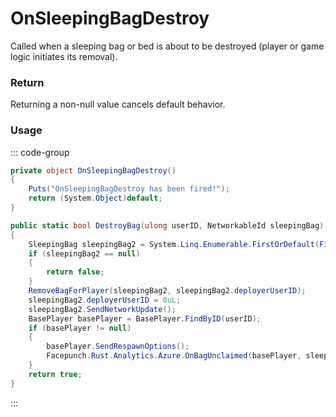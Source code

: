 <Badge type="danger" text="Carbon Compatible"/><Badge type="warning" text="Oxide Compatible"/>
# OnSleepingBagDestroy
Called when a sleeping bag or bed is about to be destroyed (player or game logic initiates its removal).
### Return
Returning a non-null value cancels default behavior.

### Usage
::: code-group
```csharp [Example]
private object OnSleepingBagDestroy()
{
	Puts("OnSleepingBagDestroy has been fired!");
	return (System.Object)default;
}
```
```csharp [Source — Assembly-CSharp @ SleepingBag]
public static bool DestroyBag(ulong userID, NetworkableId sleepingBag)
{
	SleepingBag sleepingBag2 = System.Linq.Enumerable.FirstOrDefault(FindForPlayer(userID, ignoreTimers: true), (SleepingBag x) => x.net.ID == sleepingBag);
	if (sleepingBag2 == null)
	{
		return false;
	}
	RemoveBagForPlayer(sleepingBag2, sleepingBag2.deployerUserID);
	sleepingBag2.deployerUserID = 0uL;
	sleepingBag2.SendNetworkUpdate();
	BasePlayer basePlayer = BasePlayer.FindByID(userID);
	if (basePlayer != null)
	{
		basePlayer.SendRespawnOptions();
		Facepunch.Rust.Analytics.Azure.OnBagUnclaimed(basePlayer, sleepingBag2);
	}
	return true;
}

```
:::

